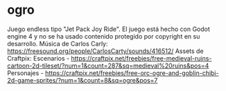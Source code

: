 # ogro
Juego endless tipo "Jet Pack Joy Ride".
El juego está hecho con Godot engine 4 y no se ha usado contenido protegido por copyright en su desarrollo.
Música de Carlos Carly: https://freesound.org/people/CarlosCarty/sounds/416512/
Assets de Craftpix: Escenarios - https://craftpix.net/freebies/free-medieval-ruins-cartoon-2d-tileset/?num=1&count=287&sq=medieval%20ruins&pos=4
Personajes - https://craftpix.net/freebies/free-orc-ogre-and-goblin-chibi-2d-game-sprites/?num=1&count=8&sq=ogre&pos=7
